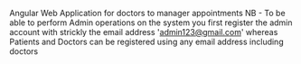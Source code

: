 Angular Web Application for doctors to manager appointments 
NB - To be able to perform Admin operations on the system you first register the admin account with strickly the email address 'admin123@gmail.com' whereas Patients and Doctors can be registered using any email address including doctors
